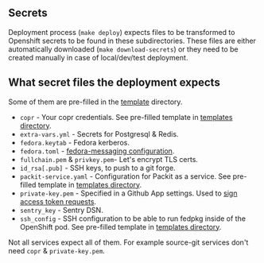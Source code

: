 ## Secrets

Deployment process (`make deploy`) expects files to be transformed to
Openshift secrets to be found in these subdirectories.
These files are either automatically downloaded (`make download-secrets`)
or they need to be created manually in case of local/dev/test deployment.

## What secret files the deployment expects

Some of them are pre-filled in the [template](/secrets/template) directory.

- `copr` - Your copr credentials. See pre-filled template in [templates directory](/secrets/template/copr).
- `extra-vars.yml` - Secrets for Postgresql & Redis.
- `fedora.keytab` - Fedora kerberos.
- `fedora.toml` - [fedora-messaging configuration](https://fedora-messaging.readthedocs.io/en/stable/configuration.html).
- `fullchain.pem` & `privkey.pem`- Let's encrypt TLS certs.
- `id_rsa[.pub]` - SSH keys, to push to a git forge.
- `packit-service.yaml` - Configuration for Packit as a service. See pre-filled template in [templates directory](/secrets/template/packit-service.yaml).
- `private-key.pem` - Specified in a Github App settings. Used to [sign access token requests](https://developer.github.com/apps/building-github-apps/authenticating-with-github-apps/#authenticating-as-a-github-app).
- `sentry_key` - Sentry DSN.
- `ssh_config` - SSH configuration to be able to run fedpkg inside of the OpenShift pod. See pre-filled template in [templates directory](/secrets/template/ssh_config).

Not all services expect all of them. For example source-git services don't need `copr` & `private-key.pem`.
